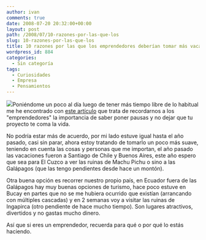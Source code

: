 ```yaml
---
author: ivan
comments: true
date: 2008-07-20 20:32:00+00:00
layout: post
path: /2008/07/10-razones-por-las-que-los
slug: 10-razones-por-las-que-los
title: 10 razones por las que los emprendedores deberían tomar más vacaciones
wordpress_id: 884
categories:
  - Sin categoría
tags:
  - Curiosidades
  - Empresa
  - Pensamientos
---
```


[![](http://ivan.campananaranjo.com/wp-content/uploads/2008/07/galapagos1.jpg)](http://4.bp.blogspot.com/_T2UWuNJg3dQ/SINc0dl5xJI/AAAAAAAAAgQ/lDceVimqRIc/s1600-h/galapagos1.jpg)Poniéndome un poco al día luego de tener más tiempo libre de lo habitual me he encontrado con [este artículo](http://www.carlosmantero.com/10-razones-por-las-que-los-emprendedores-deberian-tomar-mas-vacaciones/) que trata de recordarnos a los "emprendedores" la importancia de saber poner pausas y no dejar que tu proyecto te coma la vida.

No podría estar más de acuerdo, por mi lado estuve igual hasta el año pasado, casi sin parar, ahora estoy tratando de tomarlo un poco más suave, teniendo en cuenta las cosas y personas que me importan, el año pasado las vacaciones fueron a Santiago de Chile y Buenos Aires, este año espero que sea para El Cuzco a ver las ruinas de Machu Pichu o sino a las Galápagos (que las tengo pendientes desde hace un montón).

Otra buena opción es recorrer nuestro propio país, en Ecuador fuera de las Galápagos hay muy buenas opciones de turismo, hace poco estuve en Bucay en partes que no se me hubiera ocurrido que existían (arrancando con múltiples cascadas) y en 2 semanas voy a visitar las ruinas de Ingapirca (otro pendiente de hace mucho tiempo). Son lugares atractivos, divertidos y no gastas mucho dinero.

Así que si eres un emprendedor, recuerda para qué o por qué lo estás haciendo.
